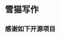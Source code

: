 # 雪猫写作

## 感谢如下开源项目

[umbrella22/electron-vite-template]: https://github.com/umbrella22/electron-vite-template


